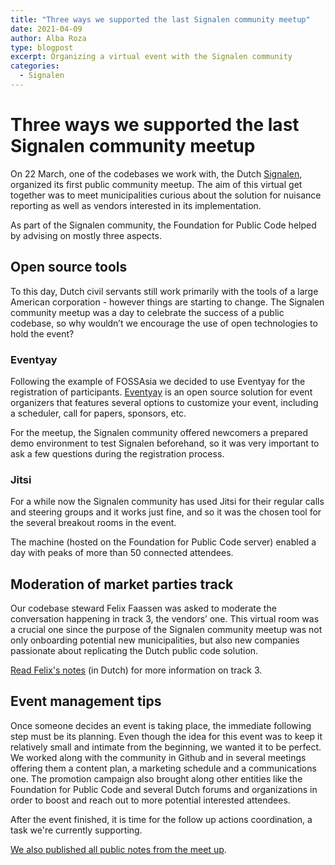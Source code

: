 ```yaml
---
title: "Three ways we supported the last Signalen community meetup"
date: 2021-04-09
author: Alba Roza
type: blogpost
excerpt: Organizing a virtual event with the Signalen community
categories:
  - Signalen
---
```


# Three ways we supported the last Signalen community meetup

On 22 March, one of the codebases we work with, the Dutch [Signalen](https://signalen.org/), organized its first public community meetup. The aim of this virtual get together was to meet municipalities curious about the solution for nuisance reporting as well as vendors interested in its implementation.

As part of the Signalen community, the Foundation for Public Code helped by advising on mostly three aspects.

## Open source tools

To this day, Dutch civil servants still work primarily with the tools of a large American corporation - however things are starting to change. The Signalen community meetup was a day to celebrate the success of a public codebase, so why wouldn’t we encourage the use of open technologies to hold the event?

### Eventyay

Following the example of FOSSAsia we decided to use Eventyay for the registration of participants. [Eventyay](https://eventyay.com/) is an open source solution for event organizers that features several options to customize your event, including a scheduler, call for papers, sponsors, etc.

For the meetup, the Signalen community offered newcomers a prepared demo environment to test Signalen beforehand, so it was very important to ask a few questions during the registration process.

### Jitsi

For a while now the Signalen community has used Jitsi for their regular calls and steering groups and it works just fine, and so it was the chosen tool for the several breakout rooms in the event.

The machine (hosted on the Foundation for Public Code server) enabled a day with peaks of more than 50 connected attendees.

## Moderation of market parties track

Our codebase steward Felix Faassen was asked to moderate the conversation happening in track 3, the vendors’ one. This virtual room was a crucial one since the purpose of the Signalen community meetup was not only onboarding potential new municipalities, but also new companies passionate about replicating the Dutch public code solution.

[Read Felix's notes](https://hackmd.io/@felixfaassen/B1RuQXDV_) (in Dutch) for more information on track 3.

## Event management tips

Once someone decides an event is taking place, the immediate following step must be its planning. Even though the idea for this event was to keep it relatively small and intimate from the beginning, we wanted it to be perfect. We worked along with the community in Github and in several meetings offering them a content plan, a marketing schedule and a communications one. The promotion campaign also brought along other entities like the Foundation for Public Code and several Dutch forums and organizations in order to boost and reach out to more potential interested attendees.

After the event finished, it is time for the follow up actions coordination, a task we're currently supporting.

[We also published all public notes from the meet up](https://web.archive.org/web/20211020122500/https://signalen.org/en/news/2021-03-29-notes-community-meetup/).
